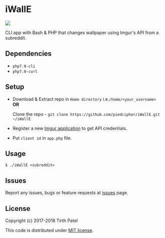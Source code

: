 # iWallE
![](https://vignette.wikia.nocookie.net/pixar/images/d/d4/Wall%E2%80%A2e.png/revision/latest/scale-to-width-down/185?cb=20110429103101)

CLI app with Bash & PHP that changes wallpaper using Imgur's API from a subreddit.


## Dependencies
* ```php7.0-cli```
* ```php7.0-curl```


## Setup
* Download & Extract repo in ```Home directory``` i.e.```/home/<your_username>``` **OR**
  
  Clone the repo - ```git clone https://github.com/piedcipher/iWallE.git ~/iWallE```
* Register a new [Imgur application](https://api.imgur.com/oauth2/addclient) to get API credentials.
* Put ```client id``` in ```app.php``` file.


## Usage
```$ ./iWallE <subreddit>```


## Issues
Report any issues, bugs or feature requests at [issues](https://github.com/piedcipher/iWallE/issues) page.


## License
Copyright (c) 2017-2018 Tirth Patel

This code is distributed under [MIT license](https://github.com/piedcipher/iWallE/blob/master/LICENSE).
